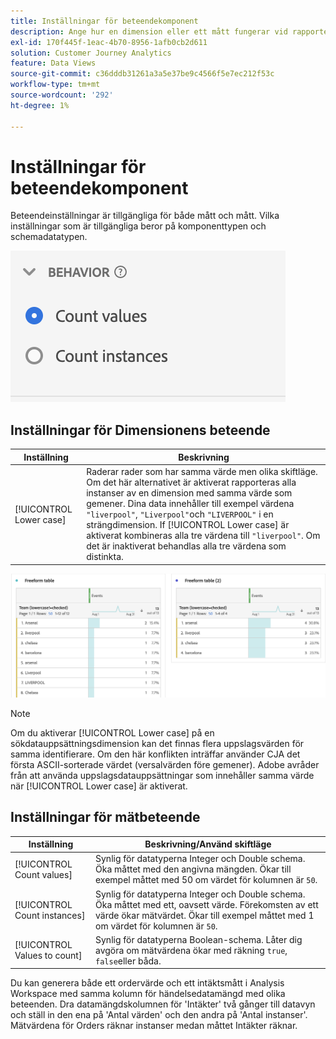 ```yaml
---
title: Inställningar för beteendekomponent
description: Ange hur en dimension eller ett mått fungerar vid rapportering.
exl-id: 170f445f-1eac-4b70-8956-1afb0cb2d611
solution: Customer Journey Analytics
feature: Data Views
source-git-commit: c36dddb31261a3a5e37be9c4566f5e7ec212f53c
workflow-type: tm+mt
source-wordcount: '292'
ht-degree: 1%

---
```


# Inställningar för beteendekomponent

Beteendeinställningar är tillgängliga för både mått och mått. Vilka inställningar som är tillgängliga beror på komponenttypen och schemadatatypen.

![Beteendeinställningar](../assets/behavior-settings.png)

## Inställningar för Dimensionens beteende

| Inställning | Beskrivning |
| --- | --- |
| [!UICONTROL Lower case] | Raderar rader som har samma värde men olika skiftläge. Om det här alternativet är aktiverat rapporteras alla instanser av en dimension med samma värde som gemener. Dina data innehåller till exempel värdena `"liverpool"`, `"Liverpool"`och `"LIVERPOOL"` i en strängdimension. If [!UICONTROL Lower case] är aktiverat kombineras alla tre värdena till `"liverpool"`. Om det är inaktiverat behandlas alla tre värdena som distinkta. |

![Skiftlägeskänslig dimension](../assets/case-sens-workspace.png)

>[!NOTE]
>
>Om du aktiverar [!UICONTROL Lower case] på en sökdatauppsättningsdimension kan det finnas flera uppslagsvärden för samma identifierare. Om den här konflikten inträffar använder CJA det första ASCII-sorterade värdet (versalvärden före gemener). Adobe avråder från att använda uppslagsdatauppsättningar som innehåller samma värde när [!UICONTROL Lower case] är aktiverat.

## Inställningar för mätbeteende

| Inställning | Beskrivning/Använd skiftläge |
| --- | --- |
| [!UICONTROL Count values] | Synlig för datatyperna Integer och Double schema. Öka måttet med den angivna mängden. Ökar till exempel måttet med 50 om värdet för kolumnen är `50`. |
| [!UICONTROL Count instances] | Synlig för datatyperna Integer och Double schema. Öka måttet med ett, oavsett värde. Förekomsten av ett värde ökar mätvärdet. Ökar till exempel måttet med 1 om värdet för kolumnen är `50`. |
| [!UICONTROL Values to count] | Synlig för datatyperna Boolean-schema. Låter dig avgöra om mätvärdena ökar med räkning `true`, `false`eller båda. |

Du kan generera både ett ordervärde och ett intäktsmått i Analysis Workspace med samma kolumn för händelsedatamängd med olika beteenden. Dra datamängdskolumnen för &#39;Intäkter&#39; två gånger till datavyn och ställ in den ena på &#39;Antal värden&#39; och den andra på &#39;Antal instanser&#39;. Mätvärdena för Orders räknar instanser medan måttet Intäkter räknar.
